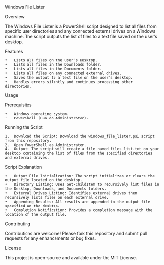 Windows File Lister

Overview

The Windows File Lister is a PowerShell script designed to list all files from specific user directories and any connected external drives on a Windows machine. The script outputs the list of files to a text file saved on the user’s desktop.

Features

	•	Lists all files on the user’s Desktop.
	•	Lists all files in the Downloads folder.
	•	Lists all files in the Documents folder.
	•	Lists all files on any connected external drives.
	•	Saves the output to a text file on the user’s desktop.
	•	Handles errors silently and continues processing other directories.

Usage

Prerequisites

	•	Windows operating system.
	•	PowerShell (Run as Administrator).

Running the Script

	1.	Download the Script: Download the windows_file_lister.ps1 script from this repository.
	2.	Open PowerShell as Administrator.
 	4.	Output: The script will create a file named files_list.txt on your desktop containing the list of files from the specified directories and external drives.

  Script Explanation

	•	Output File Initialization: The script initializes or clears the output file located on the desktop.
	•	Directory Listing: Uses Get-ChildItem to recursively list files in the Desktop, Downloads, and Documents folders.
	•	External Drives Listing: Identifies external drives then recursively lists files on each external drive.
	•	Appending Results: All results are appended to the output file specified on the desktop.
	•	Completion Notification: Provides a completion message with the location of the output file.

Contributing

Contributions are welcome! Please fork this repository and submit pull requests for any enhancements or bug fixes.

License 

This project is open-source and available under the MIT License.

